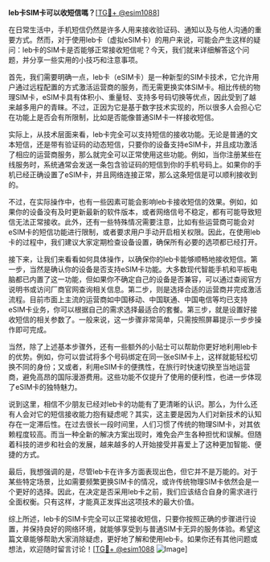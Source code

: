 **leb卡SIM卡可以收短信嗎？**[[TG💪+ @esim1088](https://t.me/s/esim1088)]

在日常生活中，手机短信仍然是许多人用来接收验证码、通知以及与他人沟通的重要方式。然而，对于使用leb卡（虚拟eSIM卡）的用户来说，可能会产生这样的疑问：leb卡的SIM卡是否能够正常接收短信呢？今天，我们就来详细解答这个问题，并分享一些实用的小技巧和注意事项。

首先，我们需要明确一点，leb卡（eSIM卡）是一种新型的SIM卡技术，它允许用户通过远程配置的方式激活运营商的服务，而无需更换实体SIM卡。相比传统的物理SIM卡，eSIM卡具有体积小、重量轻、支持多号码切换等优点，因此受到了越来越多用户的青睐。不过，正因为它是基于数字技术实现的，所以很多人会担心它在功能上是否会有所限制，比如是否能像普通SIM卡一样接收短信。

实际上，从技术层面来看，leb卡完全可以支持短信的接收功能。无论是普通的文本短信，还是带有验证码的动态短信，只要你的设备支持eSIM卡，并且成功激活了相应的运营商服务，那么就完全可以正常使用这些功能。例如，当你注册某些在线服务时，系统通常会发送一条包含验证码的短信到你的手机号码上。如果你的手机已经正确设置了eSIM卡，并且网络连接正常，那么这条短信是可以顺利接收到的。

不过，在实际操作中，也有一些因素可能会影响leb卡接收短信的效果。例如，如果你的设备没有及时更新最新的软件版本，或者网络信号不稳定，都有可能导致短信无法正常接收。此外，还有一些特殊情况需要注意，比如有些运营商可能会对eSIM卡的短信功能进行限制，或者要求用户手动开启相关权限。因此，在使用leb卡的过程中，我们建议大家定期检查设备设置，确保所有必要的选项都已经打开。

接下来，让我们来看看如何具体操作，以确保你的leb卡能够顺畅地接收短信。第一步，当然是确认你的设备是否支持eSIM卡功能。大多数现代智能手机和平板电脑都已内置了这一功能，但如果你不确定自己的设备是否兼容，可以通过查阅官方说明书或访问厂商官网查询相关信息。第二步，则是选择合适的运营商并完成激活流程。目前市面上主流的运营商如中国移动、中国联通、中国电信等均已支持eSIM卡业务，你可以根据自己的需求选择最适合的套餐。第三步，就是设置好接收短信的相关参数了。一般来说，这一步骤非常简单，只需按照屏幕提示一步步操作即可完成。

当然，除了上述基本步骤外，还有一些额外的小贴士可以帮助你更好地利用leb卡的优势。例如，你可以尝试将多个号码绑定在同一张eSIM卡上，这样就能轻松切换不同的身份；又或者，利用eSIM卡的便携性，在旅行时快速切换至当地运营商，避免高昂的国际漫游费用。这些功能不仅提升了使用的便利性，也进一步体现了eSIM卡的独特魅力。

说到这里，相信不少朋友已经对leb卡的功能有了更清晰的认识。那么，为什么还有人会对它的短信接收能力抱有疑虑呢？其实，这主要是因为人们对新技术的认知存在一定滞后性。在过去很长一段时间里，人们习惯了传统的物理SIM卡，对其依赖程度较高。而当一种全新的解决方案出现时，难免会产生各种担忧和误解。但随着科技的进步和社会的发展，越来越多的人开始接受并喜爱上了这种更加智能、便捷的方式。

最后，我想强调的是，尽管leb卡在许多方面表现出色，但它并不是万能的。对于某些特定场景，比如需要频繁更换SIM卡的情况，或许传统物理SIM卡依然会是一个更好的选择。因此，在决定是否采用leb卡之前，我们应该结合自身的需求进行全面权衡。只有这样，才能真正发挥出这项技术的最大价值。

综上所述，leb卡的SIM卡完全可以正常接收短信，只要你按照正确的步骤进行设置，并保持良好的网络环境，就能够享受到与普通SIM卡无异的服务体验。希望这篇文章能够帮助大家消除疑虑，更好地了解和使用leb卡。如果你还有其他问题或想法，欢迎随时留言讨论！[[TG💪+ @esim1088](https://t.me/s/esim1088) ![Image](https://i.postimg.cc/4NQfJmqS/Snipaste-2025-05-13-00-14-12.png)]